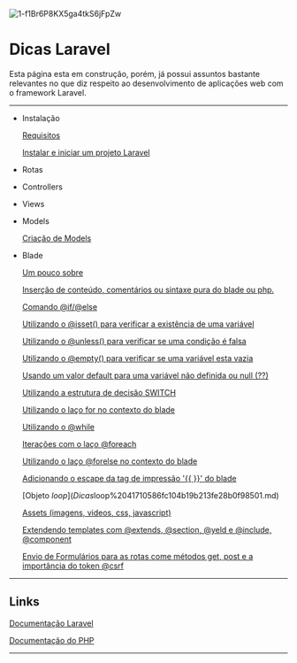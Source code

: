 ![1-f1Br6P8KX5ga4tkS6jFpZw](https://user-images.githubusercontent.com/38814333/137607008-e4a2024b-c989-415d-bdb6-9d1adb5ca5be.png)

# Dicas Laravel

Esta página esta em construção, porém, já possui assuntos bastante relevantes no que diz respeito ao desenvolvimento de aplicações web com o framework Laravel.

---

- Instalação
    
    [Requisitos ](Dicas%20Laravel%202e5c0d9961144cf38cce725d0901476d/Requisitos%20de4b41bf024143259d654b5a42af57ef.md)
    
    [Instalar e iniciar um projeto Laravel](Dicas%20Laravel%202e5c0d9961144cf38cce725d0901476d/Instalar%20e%20iniciar%20um%20projeto%20Laravel%2028e74d5415cd4fe4982240c345dfc03c.md)
    
- Rotas
- Controllers
- Views
- Models
    
    [Criação de Models](Dicas%20Laravel%202e5c0d9961144cf38cce725d0901476d/Criac%CC%A7a%CC%83o%20de%20Models%20476e9d5cc2d14775b22a89fd41759dee.md)
    
- Blade
    
    [Um pouco sobre](Dicas%20Laravel%202e5c0d9961144cf38cce725d0901476d/Um%20pouco%20sobre%20ed323c6064954db0b1bb5cb7e82a1ece.md)
    
    [Inserção de conteúdo, comentários ou sintaxe pura do blade ou php.](Dicas%20Laravel%202e5c0d9961144cf38cce725d0901476d/Inserc%CC%A7a%CC%83o%20de%20conteu%CC%81do,%20comenta%CC%81rios%20ou%20sintaxe%20p%20c8bf5d7aca844c24b926ae6f673848b8.md)
    
    [Comando @if/@else](Dicas%20Laravel%202e5c0d9961144cf38cce725d0901476d/Comando%20@if%20@else%206352ea756b32413cb37cebcbe752131f.md)
    
    [Utilizando o @isset() para verificar a existência de uma variável](Dicas%20Laravel%202e5c0d9961144cf38cce725d0901476d/Utilizando%20o%20@isset()%20para%20verificar%20a%20existe%CC%82ncia%20f93a9daa529f4287930d5d057990658b.md)
    
    [Utilizando o @unless() para verificar se uma condição é falsa](Dicas%20Laravel%202e5c0d9961144cf38cce725d0901476d/Utilizando%20o%20@unless()%20para%20verificar%20se%20uma%20condi%20d6ac24e990c642aa9ac5f5680f5a7e00.md)
    
    [Utilizando o @empty() para verificar se uma variável esta vazia](Dicas%20Laravel%202e5c0d9961144cf38cce725d0901476d/Utilizando%20o%20@empty()%20para%20verificar%20se%20uma%20varia%CC%81%2003709480573447c9b7d52b44dfcdfd95.md)
    
    [Usando um valor default para uma variável não definida ou null (??)](Dicas%20Laravel%202e5c0d9961144cf38cce725d0901476d/Usando%20um%20valor%20default%20para%20uma%20varia%CC%81vel%20na%CC%83o%20de%20f9d7f51bb7b64b3a9d8043f213aedf2f.md)
    
    [Utilizando a estrutura de decisão SWITCH](Dicas%20Laravel%202e5c0d9961144cf38cce725d0901476d/Utilizando%20a%20estrutura%20de%20decisa%CC%83o%20SWITCH%200b83735ee1f3451c91fbf076ee162ef9.md)
    
    [Utilizando o laço for no contexto do blade](Dicas%20Laravel%202e5c0d9961144cf38cce725d0901476d/Utilizando%20o%20lac%CC%A7o%20for%20no%20contexto%20do%20blade%2038de7dce68a74ab195d72937a001c2ad.md)
    
    [Utilizando o @while](Dicas%20Laravel%202e5c0d9961144cf38cce725d0901476d/Utilizando%20o%20@while%2066ec1e40489e4f88b773b68852a67217.md)
    
    [Iterações com o laço @foreach](Dicas%20Laravel%202e5c0d9961144cf38cce725d0901476d/Iterac%CC%A7o%CC%83es%20com%20o%20lac%CC%A7o%20@foreach%20cd831553ce744595bad8beb7203e61c0.md)
    
    [Utilizando o laço @forelse no contexto do blade](Dicas%20Laravel%202e5c0d9961144cf38cce725d0901476d/Utilizando%20o%20lac%CC%A7o%20@forelse%20no%20contexto%20do%20blade%202ea9bd2ce6744fe6927aa92e82c6db8a.md)
    
    [Adicionando o escape da tag de impressão '{{ }}' do blade](Dicas%20Laravel%202e5c0d9961144cf38cce725d0901476d/Adicionando%20o%20escape%20da%20tag%20de%20impressa%CC%83o%20'%7B%7B%20%7D%7D'%20%20501f8c1f718b44f0b07c73275cef4136.md)
    
    [Objeto $loop](Dicas%20Laravel%202e5c0d9961144cf38cce725d0901476d/Objeto%20$loop%2041710586fc104b19b213fe28b0f98501.md)
    
    [Assets (imagens, videos, css, javascript)](Dicas%20Laravel%202e5c0d9961144cf38cce725d0901476d/Assets%20(imagens,%20videos,%20css,%20javascript)%20c09ae43be7b1437e941a6f95ce708f89.md)
    
    [Extendendo templates com @extends, @section, @yeld e @include, @component](Dicas%20Laravel%202e5c0d9961144cf38cce725d0901476d/Extendendo%20templates%20com%20@extends,%20@section,%20@yeld%200da6e17924774b3cbc8f7ba55997180f.md)
    
    [Envio de Formulários para as rotas come métodos get,  post e a importância do token @csrf](Dicas%20Laravel%202e5c0d9961144cf38cce725d0901476d/Envio%20de%20Formula%CC%81rios%20para%20as%20rotas%20come%20me%CC%81todos%20%20f00b7c35b9ca4f7b95c05b58a6646f28.md)
    

---

## Links

[Documentação Laravel](https://laravel.com/docs/8.x)

[Documentação do PHP](https://www.php.net/manual/pt_BR/langref.php)

---

